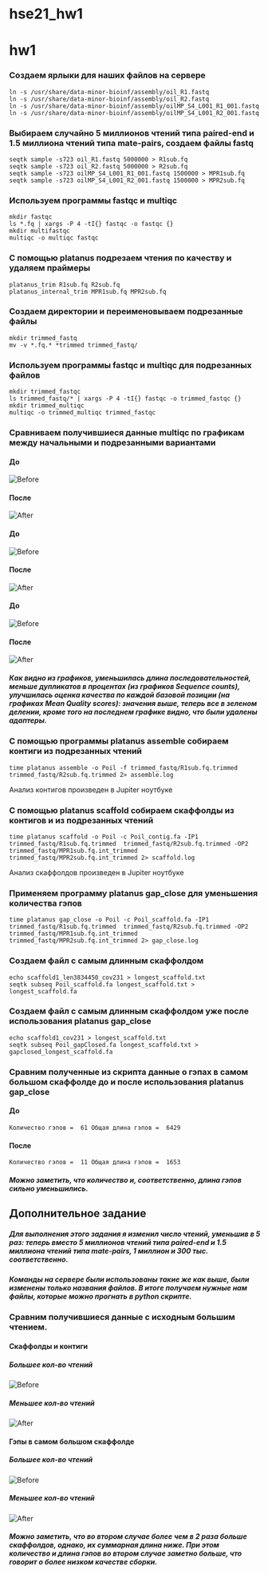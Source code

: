 # hse21_hw1
hw1
=====================
### Создаем ярлыки для наших файлов на сервере

    ln -s /usr/share/data-minor-bioinf/assembly/oil_R1.fastq
    ln -s /usr/share/data-minor-bioinf/assembly/oil_R2.fastq
    ln -s /usr/share/data-minor-bioinf/assembly/oilMP_S4_L001_R1_001.fastq
    ln -s /usr/share/data-minor-bioinf/assembly/oilMP_S4_L001_R2_001.fastq

### Выбираем случайно 5 миллионов чтений типа paired-end и 1.5 миллиона чтений типа mate-pairs, создаем файлы fastq
    
    seqtk sample -s723 oil_R1.fastq 5000000 > R1sub.fq
    seqtk sample -s723 oil_R2.fastq 5000000 > R2sub.fq
    seqtk sample -s723 oilMP_S4_L001_R1_001.fastq 1500000 > MPR1sub.fq
    seqtk sample -s723 oilMP_S4_L001_R2_001.fastq 1500000 > MPR2sub.fq

### Используем программы fastqc и multiqc
   
    mkdir fastqc
    ls *.fq | xargs -P 4 -tI{} fastqc -o fastqc {}
    mkdir multifastqc 
    multiqc -o multiqc fastqc

### С помощью platanus подрезаем чтения по качеству и удаляем праймеры
    
    platanus_trim R1sub.fq R2sub.fq
    platanus_internal_trim MPR1sub.fq MPR2sub.fq

### Создаем директории и переименовываем подрезанные файлы
    
    mkdir trimmed_fastq
    mv -v *.fq.* *trimmed trimmed_fastq/

### Используем программы fastqc и multiqc для подрезанных файлов
    
    mkdir trimmed_fastqc
    ls trimmed_fastq/* | xargs -P 4 -tI{} fastqc -o trimmed_fastqc {}
    mkdir trimmed_multiqc
    multiqc -o trimmed_multiqc trimmed_fastqc

### Сравниваем получившиеся данные multiqc по графикам между начальными и подрезанными вариантами
#### До
![Before](https://github.com/dannygrig/hse21_hw1/blob/main/images/fastqc_sequence_counts_plot.png)
#### После
![After](https://github.com/dannygrig/hse21_hw1/blob/main/images/trim_fastqc_sequence_counts_plot.png)
#### До
![Before](https://github.com/dannygrig/hse21_hw1/blob/main/images/fastqc_per_base_sequence_quality_plot.png)
#### После
![After](https://github.com/dannygrig/hse21_hw1/blob/main/images/trim_fastqc_per_base_sequence_quality_plot.png)
#### До
![Before](https://github.com/dannygrig/hse21_hw1/blob/main/images/fastqc_adapter_content_plot.png)
#### После
![After](https://github.com/dannygrig/hse21_hw1/blob/main/images/trim_fastqc_adapter_content_plot.png)
##### Как видно из графиков, уменьшилась длина последовательностей, меньше дупликатов в процентах (из графиков Sequence counts), улучшилась оценка качества по каждой базовой позиции (на графиках Mean Quality scores): значения выше, теперь все в зеленом делении, кроме того на последнем графике видно, что были удалены адаптеры.

### С помощью программы platanus assemble собираем контиги из подрезанных чтений
    
    time platanus assemble -o Poil -f trimmed_fastq/R1sub.fq.trimmed trimmed_fastq/R2sub.fq.trimmed 2> assemble.log
Анализ контигов произведен в Jupiter ноутбуке

### С помощью platanus scaffold собираем скаффолды из контигов и из подрезанных чтений
    
    time platanus scaffold -o Poil -c Poil_contig.fa -IP1 trimmed_fastq/R1sub.fq.trimmed  trimmed_fastq/R2sub.fq.trimmed -OP2 trimmed_fastq/MPR1sub.fq.int_trimmed trimmed_fastq/MPR2sub.fq.int_trimmed 2> scaffold.log
Анализ скаффолдов произведен в Jupiter ноутбуке

### Применяем программу platanus gap_close для уменьшения количества гэпов

    time platanus gap_close -o Poil -c Poil_scaffold.fa -IP1 trimmed_fastq/R1sub.fq.trimmed  trimmed_fastq/R2sub.fq.trimmed -OP2 trimmed_fastq/MPR1sub.fq.int_trimmed trimmed_fastq/MPR2sub.fq.int_trimmed 2> gap_close.log

### Создаем файл с самым длинным скаффолдом

    echo scaffold1_len3834450_cov231 > longest_scaffold.txt
    seqtk subseq Poil_scaffold.fa longest_scaffold.txt > longest_scaffold.fa

### Создаем файл с самым длинным скаффолдом уже после использования platanus gap_close
     
    echo scaffold1_cov231 > longest_scaffold.txt
    seqtk subseq Poil_gapClosed.fa longest_scaffold.txt > gapclosed_longest_scaffold.fa
    
### Сравним полученные из скрипта данные о гэпах в самом большом скаффолде до и после использования platanus gap_close
#### До
    Количество гэпов =  61 Общая длина гэпов =  6429
#### После
    Количество гэпов =  11 Общая длина гэпов =  1653
##### Можно заметить, что количество и, соответственно, длина гэпов сильно уменьшились.

## Дополнительное задание

##### Для выполнения этого задания я изменил число чтений, уменьшив в 5 раз: теперь вместо 5 миллионов чтений типа paired-end и 1.5 миллиона чтений типа mate-pairs, 1 миллион и 300 тыс. соответственно.
##### Команды на сервере были использованы такие же как выше, были изменены только названия файлов. В итоге получаем нужные нам файлы, которые можно прогнать в python скрипте.
### Cравним получившиеся данные с исходным большим чтением.
#### Скаффолды и контиги 
##### Большее кол-во чтений
![Before](https://github.com/dannygrig/hse21_hw1/blob/main/images/cont_scaf1.png)
##### Меньшее кол-во чтений
![After](https://github.com/dannygrig/hse21_hw1/blob/main/images/cont_scaf2.png)
#### Гэпы в самом большом скаффолде
##### Большее кол-во чтений
![Before](https://github.com/dannygrig/hse21_hw1/blob/main/images/gaps1.png)
##### Меньшее кол-во чтений
![After](https://github.com/dannygrig/hse21_hw1/blob/main/images/gaps2.png)
##### Можно заметить, что во втором случае более чем в 2 раза больше скаффолдов, однако, их суммарная длина ниже. При этом количество и длина гэпов во втором случае заметно больше, что говорит о более низком качестве сборки.
